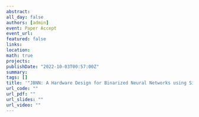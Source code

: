 ```yaml
---
abstract: 
all_day: false
authors: [admin]
event: Paper Accept
event_url: 
featured: false
links:
location: 
math: true
projects:
publishDate: "2022-10-03T00:57:00Z"
summary: 
tags: []
title: '"JBNN: A Hardware Design for Binarized Neural Networks using Single-Flux-Quantum Circuits" is accepted by IEEE Transactions on Computers'
url_code: ""
url_pdf: ""
url_slides: ""
url_video: ""
---
```

